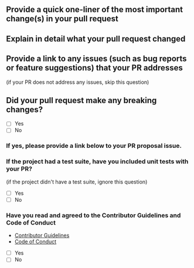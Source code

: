 ## Provide a quick one-liner of the most important change(s) in your pull request

<insert here>

## Explain in detail what your pull request changed

<explain here>


## Provide a link to any issues (such as bug reports or feature suggestions) that your PR addresses
(if your PR does not address any issues, skip this question)

<insert links here>

## Did your pull request make any breaking changes?
- [ ] Yes
- [ ] No

### If yes, please provide a link below to your PR proposal issue.

<insert link here>

### If the project had a test suite, have you included unit tests with your PR?
(if the project didn't have a test suite, ignore this question)

- [ ] Yes
- [ ] No

### Have you read and agreed to the Contributor Guidelines and Code of Conduct

- [Contributor Guidelines](https://github.com/sanelkukic/.github/tree/main/CONTRIBUTING.md)
- [Code of Conduct](https://github.com/sanelkukic/.github/tree/main/CODE_OF_CONDUCT.md)

- [ ] Yes
- [ ] No